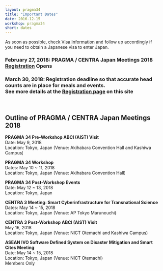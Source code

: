 ```yaml
---
layout: pragma34
title: "Important Dates"
date: 2016-12-15
workshop: pragma34
short: dates
---
```


As soon as possible, check [Visa Information](http://www.pragma-grid.net/pragma34-visaLetters/) and follow up accordingly if you need to obtain a Japanese visa to enter Japan.<br>

### <strong>February 27, 2018</strong>: PRAGMA / CENTRA Japan Meetings 2018 [Registration](http://www.pragma-grid.net/pragma34-registration/) Opens

### <strong>March 30, 2018: Registration deadline</strong> so that accurate head counts are in place for meals and events.<br> See more details at the [Registration page](http://www.pragma-grid.net/pragma34-registration/) on this site<br>
<br>

## Outline of PRAGMA / CENTRA Japan Meetings 2018
<strong>PRAGMA 34 Pre-Workshop ABCI (AIST) Visit</strong><br>
Date: May 9, 2018<br>
Location: Tokyo, Japan (Venue: Akihabara Convention Hall and Kashiwa Campus)<br>

<strong>PRAGMA 34 Workshop</strong><br>
Dates: May 10 ~ 11, 2018<br>
Location: Tokyo, Japan (Venue: Akihabara Convention Hall)<br>

<strong>PRAGMA 34 Post-Workshop Events</strong><br>
Date: May 12 ~ 13, 2018<br>
Location: Tokyo, Japan<br>

<strong>CENTRA 3 Meeting: Smart Cyberinfrastructure for Transnational Science</strong><br>
Dates: May 14 ~ 15, 2018<br>
Location: Tokyo, Japan (Venue: AP Tokyo Marunouchi)<br>

<strong>CENTRA 3 Post-Workshop ABCI (AIST) Visit</strong><br>
May 16, 2018<br>
Location: Tokyo, Japan (Venue: NICT Otemachi and Kashiwa Campus)<br>

<strong>ASEAN IVO Software Defined System on Disaster Mitigation and Smart Cites Meeting</strong><br>
Date: May 14 ~ 15, 2018<br>
Location: Tokyo, Japan (Venue: NICT Otemachi)<br>
Members Only<br>
